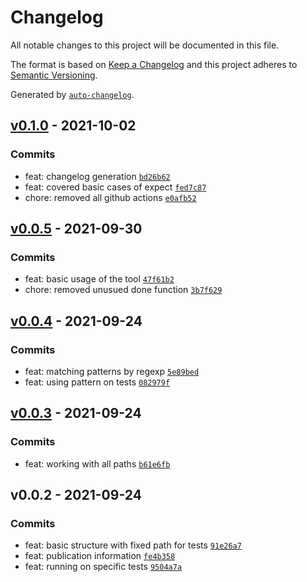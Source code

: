 # Changelog

All notable changes to this project will be documented in this file.

The format is based on [Keep a Changelog](https://keepachangelog.com/en/1.0.0/)
and this project adheres to [Semantic Versioning](https://semver.org/spec/v2.0.0.html).

Generated by [`auto-changelog`](https://github.com/CookPete/auto-changelog).

## [v0.1.0](https://github.com/ktfth/spect/compare/v0.0.5...v0.1.0) - 2021-10-02

### Commits

- feat: changelog generation [`bd26b62`](https://github.com/ktfth/spect/commit/bd26b62aaf522e5a111dbcb14bc8a581071c46b5)
- feat: covered basic cases of expect [`fed7c87`](https://github.com/ktfth/spect/commit/fed7c872d36964bd25caba528236380de0648e17)
- chore: removed all github actions [`e0afb52`](https://github.com/ktfth/spect/commit/e0afb52955dc85cd7b083658ccc69c97193a1de9)

## [v0.0.5](https://github.com/ktfth/spect/compare/v0.0.4...v0.0.5) - 2021-09-30

### Commits

- feat: basic usage of the tool [`47f61b2`](https://github.com/ktfth/spect/commit/47f61b2a40e00e1a7c4b8b6bb1c22c4386b4005e)
- chore: removed unusued done function [`3b7f629`](https://github.com/ktfth/spect/commit/3b7f629164d73e830f4267061c68c149a3a4c630)

## [v0.0.4](https://github.com/ktfth/spect/compare/v0.0.3...v0.0.4) - 2021-09-24

### Commits

- feat: matching patterns by regexp [`5e89bed`](https://github.com/ktfth/spect/commit/5e89bed34a2d0731456bffdd091ad58dafffd610)
- feat: using pattern on tests [`082979f`](https://github.com/ktfth/spect/commit/082979f8ee33980bda098fd2f179626c67163e4c)

## [v0.0.3](https://github.com/ktfth/spect/compare/v0.0.2...v0.0.3) - 2021-09-24

### Commits

- feat: working with all paths [`b61e6fb`](https://github.com/ktfth/spect/commit/b61e6fbf2dfd1096997fd22fdc8800767053b726)

## v0.0.2 - 2021-09-24

### Commits

- feat: basic structure with fixed path for tests [`91e26a7`](https://github.com/ktfth/spect/commit/91e26a70f6b1576f8cccc5a5fa95c7badb374b51)
- feat: publication information [`fe4b358`](https://github.com/ktfth/spect/commit/fe4b3580db2facdd6bddbcf19b0e7c2145875697)
- feat: running on specific tests [`9504a7a`](https://github.com/ktfth/spect/commit/9504a7ae191e3c1662fa8362858ff43a504b4f70)
